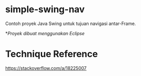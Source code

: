 # simple-swing-nav
Contoh proyek Java Swing untuk tujuan navigasi antar-Frame.

*_Proyek dibuat menggunakan Eclipse_

# Technique Reference
https://stackoverflow.com/a/18225007
